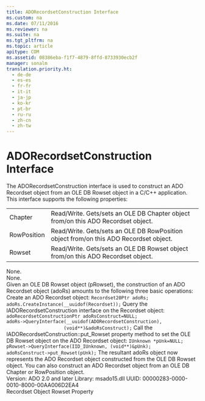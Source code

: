 ```yaml
---
title: ADORecordsetConstruction Interface
ms.custom: na
ms.date: 07/11/2016
ms.reviewer: na
ms.suite: na
ms.tgt_pltfrm: na
ms.topic: article
apitype: COM
ms.assetid: 08386eba-f1f7-4879-8ffd-8733930ecb2f
manager: sonalm
translation.priority.ht: 
  - de-de
  - es-es
  - fr-fr
  - it-it
  - ja-jp
  - ko-kr
  - pt-br
  - ru-ru
  - zh-cn
  - zh-tw
---
```

# ADORecordsetConstruction Interface
<?xml version="1.0" encoding="utf-8"?>
<developerReferenceWithoutSyntaxDocument xmlns="http://ddue.schemas.microsoft.com/authoring/2003/5" xmlns:xlink="http://www.w3.org/1999/xlink" xmlns:xsi="http://www.w3.org/2001/XMLSchema-instance" xsi:schemaLocation="http://ddue.schemas.microsoft.com/authoring/2003/5 http://dduestorage.blob.core.windows.net/ddueschema/developer.xsd">
  <introduction>
    <para>The <legacyBold>ADORecordsetConstruction</legacyBold> interface is used to construct an ADO <legacyBold>Recordset</legacyBold> object from an OLE DB <legacyBold>Rowset</legacyBold> object in a C/C++ application. </para>
    <para>This interface supports the following properties:</para>
  </introduction>
  <section>
    <title>Properties</title>
    <content>
      <table xmlns:caps="http://schemas.microsoft.com/build/caps/2013/11">
        <tbody>
          <tr>
            <TD>
              <para>
              <legacyLink xlink:href="8aa90cb0-f588-4141-9dc9-3b22918394ee">Chapter</legacyLink>
            </para>
            </TD>
            <TD>
              <para>Read/Write.
Gets/sets an OLE DB <legacyBold>Chapter</legacyBold> object from/on this ADO <legacyBold>Recordset</legacyBold> object.</para>
            </TD>
          </tr>
          <tr>
            <TD>
              <para>
              <legacyLink xlink:href="9d068fed-39bf-4842-afc3-686a2af2145d">RowPosition</legacyLink>
            </para>
            </TD>
            <TD>
              <para>Read/Write.
Gets/sets an OLE DB <legacyBold>RowPosition</legacyBold> object from/on this ADO <legacyBold>Recordset</legacyBold> object.</para>
            </TD>
          </tr>
          <tr>
            <TD>
              <para>
              <legacyLink xlink:href="7d359294-4ff2-47e0-8111-0c221b24d80e">Rowset</legacyLink>
            </para>
            </TD>
            <TD>
              <para>Read/Write.
Gets/sets an OLE DB <legacyBold>Rowset</legacyBold> object from/on this ADO <legacyBold>Recordset</legacyBold> object.</para>
            </TD>
          </tr>
        </tbody>
      </table>
    </content>
  </section>
  <section>
    <title>Methods</title>
    <content>
      <para>None.</para>
    </content>
  </section>
  <section>
    <title>Events</title>
    <content>
      <para>None.</para>
    </content>
  </section>
  <languageReferenceRemarks>
    <content>
      <para>Given an OLE DB <legacyBold>Rowset</legacyBold> object (<codeInline>pRowset</codeInline>), the construction of an ADO <legacyBold>Recordset</legacyBold> object (<codeInline>adoRs</codeInline>) amounts to the following three basic operations:

</para>
      <list class="ordered">
        <listItem>
          <para>Create an ADO <legacyBold>Recordset</legacyBold> object:
</para>
          <code>Recordset20Ptr adoRs;
adoRs.CreateInstance(__uuidof(Recordset));</code>
        </listItem>
        <listItem>
          <para>Query the <legacyBold>IADORecordsetConstruction</legacyBold> interface on the <legacyBold>Recordset</legacyBold> object:
</para>
          <code>adoRecordsetConstructionPtr adoRsConstruct=NULL;
adoRs-&gt;QueryInterface(__uuidof(ADORecordsetConstruction),
                     (void**)&amp;adoRsConstruct);</code>
        </listItem>
        <listItem>
          <para>Call the <codeInline>IADORecordsetConstruction::put_Rowset</codeInline> property method to set the OLE DB <codeInline>Rowset</codeInline> object on the ADO <codeInline>Recordset</codeInline> object:
</para>
          <code>IUnknown *pUnk=NULL;
pRowset-&gt;QueryInterface(IID_IUnknown, (void**)&amp;pUnk);
adoRsConstruct-&gt;put_Rowset(pUnk);</code>
        </listItem>
      </list>
      <para>The resultant <codeInline>adoRs</codeInline> object now represents the ADO <legacyBold>Recordset</legacyBold> object constructed from the OLE DB <legacyBold>Rowset</legacyBold> object.</para>
      <para>You can also construct an ADO <legacyBold>Recordset</legacyBold> object from an OLE DB <legacyBold>Chapter</legacyBold> or <legacyBold>RowPosition</legacyBold> object.</para>
    </content>
  </languageReferenceRemarks>
  <section>
    <title>Requirements</title>
    <content>
      <para>
        <legacyBold>Version:</legacyBold> ADO 2.0 and later</para>
      <para>
        <legacyBold>Library:</legacyBold> msado15.dll</para>
      <para>
        <legacyBold>UUID:</legacyBold> 00000283-0000-0010-8000-00AA006D2EA4</para>
    </content>
  </section>
  <relatedTopics>
<link xlink:href="ede1415f-c3df-4cc5-a05b-2576b2b84b60">Recordset Object</link>
<link xlink:href="7d359294-4ff2-47e0-8111-0c221b24d80e">Rowset Property</link>
</relatedTopics>
</developerReferenceWithoutSyntaxDocument>